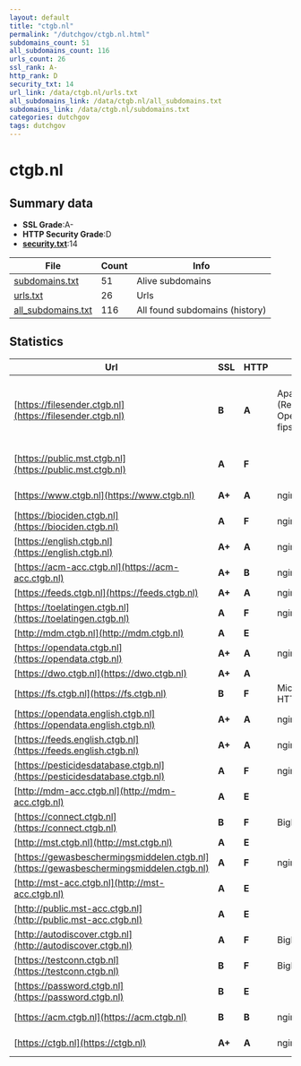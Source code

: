 ```yaml
---
layout: default
title: "ctgb.nl"
permalink: "/dutchgov/ctgb.nl.html"
subdomains_count: 51
all_subdomains_count: 116
urls_count: 26
ssl_rank: A-
http_rank: D
security_txt: 14
url_link: /data/ctgb.nl/urls.txt
all_subdomains_link: /data/ctgb.nl/all_subdomains.txt
subdomains_link: /data/ctgb.nl/subdomains.txt
categories: dutchgov
tags: dutchgov
---
```



# ctgb.nl
## Summary data


 - **SSL Grade**:A-
 - **HTTP Security Grade**:D
 - **[security.txt](https://www.digitaleoverheid.nl/nieuws/standaard-security-txt-nu-verplicht-voor-overheid/)**:14


| File       | Count | Info |
|------------|-------|------|
|[subdomains.txt](/DutchGovScope/data/ctgb.nl/subdomains.txt)|51|Alive subdomains|
|[urls.txt](/DutchGovScope/data/ctgb.nl/urls.txt)|26|Urls|
|[all_subdomains.txt](/DutchGovScope/data/ctgb.nl/all_subdomains.txt)|116|All found subdomains (history)|


## Statistics


| Url | SSL | HTTP | Server | Cookie | HSTS | CORS | CTO | CSP | XFO | XXP | RP |FP| Tech |Title |
|--------|-------|-------|------|------|------|------|------|------|------|------|------|------|------|------|
|[https://filesender.ctgb.nl](https://filesender.ctgb.nl)| **B**| **A**|Apache/2.4.34 (Red Hat) OpenSSL/1.0.2k-fips PHP/7.2.24|:o: |:white_check_mark: | | | :white_check_mark:| :white_check_mark: | :white_check_mark: | :white_check_mark: | |Apache HTTP Server:2.4.34 HSTS OpenSSL:1.0.2k PHP:7.2.24 Red Hat|CTGB FileSender|
|[https://public.mst.ctgb.nl](https://public.mst.ctgb.nl)| **A**| **F**||:white_check_mark: | | | | | | | :white_check_mark: | ||HTTP Status 404...|
|[https://www.ctgb.nl](https://www.ctgb.nl)| **A+**| **A**|nginx| |:white_check_mark: | | |:warning: | :white_check_mark: | :white_check_mark: | :white_check_mark: | |Bloomreach HSTS Nginx|Home | College v...|
|[https://biociden.ctgb.nl](https://biociden.ctgb.nl)| **A**| **F**|nginx|:white_check_mark: | | | |:warning: | | | :white_check_mark: | |Nginx|CTGB Toelatingen|
|[https://english.ctgb.nl](https://english.ctgb.nl)| **A+**| **A**|nginx| |:white_check_mark: | | |:warning: | :white_check_mark: | :white_check_mark: | :white_check_mark: | |Bloomreach HSTS Nginx|Home | Board for...|
|[https://acm-acc.ctgb.nl](https://acm-acc.ctgb.nl)| **A+**| **B**|nginx| |:white_check_mark: | | | | :white_check_mark: | | :white_check_mark: | |HSTS Java Nginx||
|[https://feeds.ctgb.nl](https://feeds.ctgb.nl)| **A+**| **A**|nginx| |:white_check_mark: | | | | :white_check_mark: | :white_check_mark: | :white_check_mark: | |HSTS Nginx||
|[https://toelatingen.ctgb.nl](https://toelatingen.ctgb.nl)| **A**| **F**|nginx|:white_check_mark: | | | |:warning: | | | :white_check_mark: | |Nginx|CTGB Toelatingen|
|[http://mdm.ctgb.nl](http://mdm.ctgb.nl)| **A**| **E**|| | | | | | | | :white_check_mark: | |||
|[https://opendata.ctgb.nl](https://opendata.ctgb.nl)| **A+**| **A**|nginx| |:white_check_mark: | | | | :white_check_mark: | :white_check_mark: | :white_check_mark: | |HSTS Nginx||
|[https://dwo.ctgb.nl](https://dwo.ctgb.nl)| **A+**| **A**|| |:white_check_mark: | | | | :white_check_mark: | :white_check_mark: | :white_check_mark: | :white_check_mark: |HSTS||
|[https://fs.ctgb.nl](https://fs.ctgb.nl)| **B**| **F**|Microsoft-HTTPAPI/2.0| | | | | | | | :white_check_mark: | |Microsoft HTTPAPI:2.0|Not Found|
|[https://opendata.english.ctgb.nl](https://opendata.english.ctgb.nl)| **A+**| **A**|nginx| |:white_check_mark: | | | | :white_check_mark: | :white_check_mark: | :white_check_mark: | |HSTS Nginx||
|[https://feeds.english.ctgb.nl](https://feeds.english.ctgb.nl)| **A+**| **A**|nginx| |:white_check_mark: | | | | :white_check_mark: | :white_check_mark: | :white_check_mark: | |HSTS Nginx||
|[https://pesticidesdatabase.ctgb.nl](https://pesticidesdatabase.ctgb.nl)| **A**| **F**|nginx|:white_check_mark: | | | |:warning: | | | :white_check_mark: | |Nginx|CTGB Toelatingen|
|[http://mdm-acc.ctgb.nl](http://mdm-acc.ctgb.nl)| **A**| **E**|| | | | | | | | :white_check_mark: | |||
|[https://connect.ctgb.nl](https://connect.ctgb.nl)| **B**| **F**|BigIP| | | | | | | | :white_check_mark: | |F5 BigIP||
|[http://mst.ctgb.nl](http://mst.ctgb.nl)| **A**| **E**|| | | | | | | | :white_check_mark: | |||
|[https://gewasbeschermingsmiddelen.ctgb.nl](https://gewasbeschermingsmiddelen.ctgb.nl)| **A**| **F**|nginx|:white_check_mark: | | | |:warning: | | | :white_check_mark: | |Nginx|CTGB Toelatingen|
|[http://mst-acc.ctgb.nl](http://mst-acc.ctgb.nl)| **A**| **E**|| | | | | | | | :white_check_mark: | |||
|[http://public.mst-acc.ctgb.nl](http://public.mst-acc.ctgb.nl)| **A**| **E**|| | | | | | | | :white_check_mark: | |||
|[http://autodiscover.ctgb.nl](http://autodiscover.ctgb.nl)| **A**| **F**|BigIP| | | | | | | | :white_check_mark: | |F5 BigIP||
|[https://testconn.ctgb.nl](https://testconn.ctgb.nl)| **B**| **F**|BigIP| | | | | | | | :white_check_mark: | |F5 BigIP||
|[https://password.ctgb.nl](https://password.ctgb.nl)| **B**| **E**|| | | | | | | | :white_check_mark: | |HSTS Java||
|[https://acm.ctgb.nl](https://acm.ctgb.nl)| **B**| **B**|nginx| |:white_check_mark: | | | | :white_check_mark: | | :white_check_mark: | |HSTS Java Nginx||
|[https://ctgb.nl](https://ctgb.nl)| **A+**| **A**|nginx| |:white_check_mark: | | |:warning: | :white_check_mark: | :white_check_mark: | :white_check_mark: | |HSTS Nginx|301 Moved Perman...|

